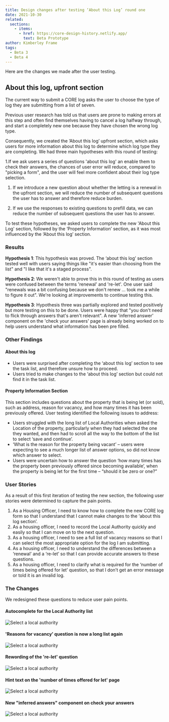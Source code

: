 ```yaml
---
title: Design changes after testing ‘About this Log’ round one
date: 2021-10-30
related:
  sections:
    - items:
      - href: https://core-design-history.netlify.app/
        text: Beta Prototype
author: Kimberley Frame
tags:
  - Beta 3
  - Beta 4
---
```

Here are the changes we made after the user testing.

## About this log, upfront section

The current way to submit a CORE log asks the user to choose the type of log they are submitting from a list of seven.

Previous user research has told us that users are prone to making errors at this step and often find themselves having to cancel a log halfway through, and start a completely new one because they have chosen the wrong log type.

Consequently, we created the ‘About this log’ upfront section, which asks users for more information about this log to determine which log type they are completing. We had three main hypotheses with this round of testing:

1.If we ask users a series of questions 'about this log' an enable them to check their answers, the chances of user error will reduce, compared to "picking a form", and the user will feel more confident about their log type selection.

1. If we introduce a new question about whether the letting is a renewal in the upfront section, we will reduce the number of subsequent questions the user has to answer and therefore reduce burden.

2. If we use the responses to existing questions to prefill data, we can reduce the number of subsequent questions the user has to answer.

To test these hypotheses,  we asked users to complete the new 'About this Log' section, followed by the ‘Property Information’ section, as it was most influenced by the ‘About this log’ section.

### Results

**Hypothesis 1**: This hypothesis was proved. The ‘about this log’ section tested well with users saying things like "it's easier than choosing from the list" and "I like that it's a staged process".

**Hypothesis 2**: We weren't able to prove this in this round of testing as users were confused between the terms 'renewal' and 're-let'. One user said "renewals was a bit confusing because we don't renew ... took me a while to figure it out".  We're looking at improvements to continue testing this.

**Hypothesis 3**: Hypothesis three was partially explored and tested positively but more testing on this to be done. Users were happy that "you don't need to flick through answers that's aren't relevant". A new 'inferred answer' component on the 'check your answers' page is already being worked on to help users understand what information has been pre filled.

### Other Findings

#### About this log

* Users were surprised after completing the ‘about this log’ section to see the task list, and therefore unsure how to proceed.
* Users tried to make changes to the ‘about this log’ section but could not find it in the task list.

#### Property Information Section

This section includes questions about the property that is being let (or sold), such as address, reason for vacancy, and how many times it has been previously offered.
User testing identified the following issues to address:

* Users struggled with the long list of Local Authorities when asked the Location of the property, particularly when they had selected the one they wanted, and then had to scroll all the way to the bottom of the list to select ‘save and continue’.
* ‘What is the reason for the property being vacant’ – users were expecting to see a much longer list of answer options, so did not know which answer to select.
* Users were uncertain how to answer the question ‘how many times has the property been previously offered since becoming available’, when the property is being let for the first time – “should it be zero or one?”

### User Stories

As a result of this first iteration of testing the new section, the following user stories were determined to capture the pain points.

1. As a Housing Officer, I need to know how to complete the new CORE log form so that I understand that I cannot make changes to the ‘about this log section’.
2. As a housing officer, I need to record the Local Authority quickly and easily so that I can move on to the next question.
3. As a housing officer, I need to see a full list of vacancy reasons so that I can select the most appropriate option for the log I am submitting.
4. As a housing officer, I need to understand the differences between a ‘renewal’ and a ‘re-let’ so that I can provide accurate answers to these questions.
5. As a housing officer, I need to clarify what is required for the ‘number of times being offered for let’ question, so that I don’t get an error message or told it is an invalid log.

### The Changes

We redesigned these questions to reduce user pain points.

#### Autocomplete for the Local Authority list

![Select a local authority](type-ahead.png)

#### 'Reasons for vacancy' question is now a long list again

![Select a local authority](reasons-for-vacancy.png)

#### Rewording of the 're-let' question

![Select a local authority](is-re-let.png)

#### Hint text on the 'number of times offered for let' page

![Select a local authority](new-content.png)

#### New "inferred answers" component on check your answers

![Select a local authority](check-answers.png)
